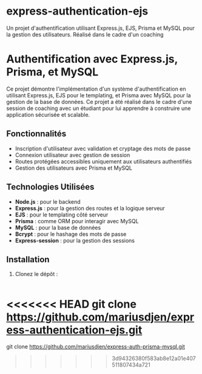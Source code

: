 # express-authentication-ejs
Un projet d'authentification utilisant Express.js, EJS, Prisma et MySQL pour la gestion des utilisateurs. Réalisé dans le cadre d'un coaching
# Authentification avec Express.js, Prisma, et MySQL

Ce projet démontre l'implémentation d'un système d'authentification en utilisant Express.js, EJS pour le templating, et Prisma avec MySQL pour la gestion de la base de données. Ce projet a été réalisé dans le cadre d'une session de coaching avec un étudiant pour lui apprendre à construire une application sécurisée et scalable.

## Fonctionnalités
- Inscription d'utilisateur avec validation et cryptage des mots de passe
- Connexion utilisateur avec gestion de session
- Routes protégées accessibles uniquement aux utilisateurs authentifiés
- Gestion des utilisateurs avec Prisma et MySQL

## Technologies Utilisées
- **Node.js** : pour le backend
- **Express.js** : pour la gestion des routes et la logique serveur
- **EJS** : pour le templating côté serveur
- **Prisma** : comme ORM pour interagir avec MySQL
- **MySQL** : pour la base de données
- **Bcrypt** : pour le hashage des mots de passe
- **Express-session** : pour la gestion des sessions

## Installation

1. Clonez le dépôt :
   ```bash
<<<<<<< HEAD
   git clone https://github.com/mariusdjen/express-authentication-ejs.git
=======
   git clone https://github.com/mariusdjen/express-auth-prisma-mysql.git
>>>>>>> 3d94326380f583ab8e12a01e407511807434a721

